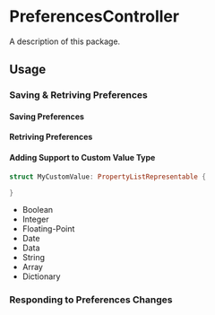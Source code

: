 # PreferencesController

A description of this package.

## Usage

### Saving & Retriving Preferences

#### Saving Preferences

#### Retriving Preferences

#### Adding Support to Custom Value Type  

```swift
struct MyCustomValue: PropertyListRepresentable {

}
```

- Boolean
- Integer
- Floating-Point
- Date
- Data
- String
- Array
- Dictionary

### Responding to Preferences Changes

